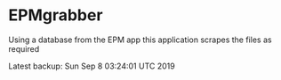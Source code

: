 # EPMgrabber
Using a database from the EPM app this application scrapes the files as required


Latest backup: Sun Sep 8 03:24:01 UTC 2019
